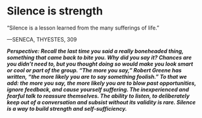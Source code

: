 # Silence is strength

“Silence is a lesson learned from the many sufferings of life.” 

—SENECA, THYESTES, 309

***Perspective: Recall the last time you said a really boneheaded thing, something that came back to bite you. Why did you say it? Chances are you didn’t need to, but you thought doing so would make you look smart or cool or part of the group. “The more you say,” Robert Greene has written, “the more likely you are to say something foolish.” To that we add: the more you say, the more likely you are to blow past opportunities, ignore feedback, and cause yourself suffering. The inexperienced and fearful talk to reassure themselves. The ability to listen, to deliberately keep out of a conversation and subsist without its validity is rare. Silence is a way to build strength and self-sufficiency.***